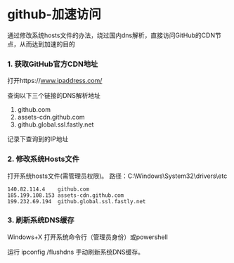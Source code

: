 # github-加速访问

通过修改系统hosts文件的办法，绕过国内dns解析，直接访问GitHub的CDN节点，从而达到加速的目的



### 1. 获取GitHub官方CDN地址

打开https://www.ipaddress.com/

查询以下三个链接的DNS解析地址

1. github.com
2. assets-cdn.github.com
3. github.global.ssl.fastly.net

记录下查询到的IP地址

### 2. 修改系统Hosts文件

打开系统hosts文件(需管理员权限)。
路径：C:\Windows\System32\drivers\etc

```
140.82.114.4	github.com
185.199.108.153	assets-cdn.github.com
199.232.69.194	github.global.ssl.fastly.net
```

### 3. 刷新系统DNS缓存

Windows+X 打开系统命令行（管理员身份）或powershell

运行 ipconfig /flushdns 手动刷新系统DNS缓存。